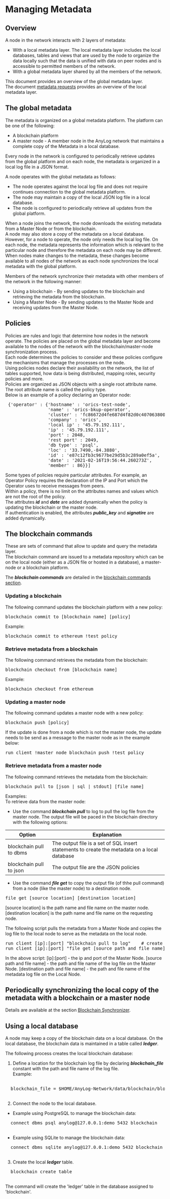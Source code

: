 # Managing Metadata

## Overview

A node in the network interacts with 2 layers of metadata:
* With a local metadata layer. The local metadata layer includes the local databases, tables and views 
  that are used by the node to organize the data locally such that the data is unified with data on peer nodes and is 
  accessible to permitted members of the network.  
* With a global metadata layer shared by all the members of the network.

This document provides an overview of the global metadata layer.  
The document [metadata requests](https://github.com/AnyLog-co/documentation/blob/master/metadata%20requests.md#metadata-requests) 
provides an overview of the local metadata layer.

## The global metadata

The metadata is organized on a global metadata platform. The platform can be one of the following:
* A blockchain platform
* A master node - A member node in the AnyLog network that maintains a complete copy of the Metadata in a local database.
  
Every node in the network is configured to periodically retrieve updates from the global platform and on each node, 
the metadata is organized in a local log file in a JSON format.

A node operates with the global metadata as follows:  
* The node operates against the local log file and does not require continues connection to the global metadata platform.
* The node may maintain a copy of the local JSON log file in a local database.
* The node is configured to periodically retrieve all updates from the global platform.  

When a node joins the network, the node downloads the existing metadata from a Master Node or from the blockchain.  
A node may also store a copy of the metadata on a local database. However, for a node to operate, the node only needs the local log file.
On each node, the metadata represents the information which is relevant to the particular node and therefore the metadata on each node may be different.
When nodes make changes to the metadata, these changes become available to all nodes of the network as each node synchronizes the local metadata with the global platform.

Members of the network synchronize their metadata with other members of the network in the following manner:

* Using a blockchain - By sending updates to the blockchain and retrieving the metadata from the blockchain.
* Using a Master Node - By sending updates to the Master Node and receiving updates from the Master Node.

## Policies

Policies are rules and logic that determine how nodes in the network operate. 
The policies are placed on the global metadata layer and become available to the nodes of the network with the blockchain/master-node synchronization process.  
Each node determines the policies to consider and these policies configure the mechanisms that manage the processes on the node.  
Using policies nodes declare their availability on the network, the list of tables supported, how data is being distributed, mapping roles, security policies and more.  
Policies are organized as JSON objects with a single root attribute name. The root attribute name is called the policy type.  
Below is an example of a policy declaring an Operator node:

<pre>
 {'operator' : {'hostname' : 'orics-test-node',
                'name' : 'orics-bkup-operator',
                'cluster' : 'fc86672d4fe687d4f82d0c407063800b',
                'company' : 'orics',
                'local ip' : '45.79.192.111',
                'ip' : '45.79.192.111',
                'port' : 2048,
                'rest port' : 2049,
                'db type' : 'psql',
                'loc' : '33.7490,-84.3880',
                'id' : 'e87c12fb3c9677be29d5b3c289a0ef5a',
                'date' : '2021-02-16T19:56:44.260273Z',
                'member' : 86}}]
</pre>

Some types of policies require particular attributes. For example, an Operator Policy requires the declaration of the IP and Port which the Operator uses to receive messages from peers.  
Within a policy, there is no limit on the attributes names and values which are not the root of the policy.    
The attributes ***id*** and ***date*** are added dynamically when the policy is updating the blockchain or the master node.    
If authentication is enabled, the attributes ***public_key*** and ***signatire*** are added dynamically.

## The blockchain commands

These are sets of command that allow to update and query the metadata layer.   
The blockchain command are issued to a metadata repository which can be on the local node (either as a JSON file or hosted in a database), a master-node or a blockchain platform.  
 
The ***blockchain commands*** are detailed in the [blockchain commands section](https://github.com/AnyLog-co/documentation/blob/master/blockchain%20commands.md).

### Updating a blockchain

The following command updates the blockchain platform with a new policy:

<pre>
blockchain commit to [blockchain name] [policy] 
</pre>

Example:

<pre>
blockchain commit to ethereum !test_policy
</pre>

### Retrieve metadata from a blockchain

The following command retrieves the metadata from the blockchain:

<pre>
blockchain checkout from [blockchain name]
</pre>

Example:

<pre>
blockchain checkout from ethereum
</pre>


### Updating a master node

The following command updates a master node with a new policy:

<pre>
blockchain push [policy] 
</pre>

If the update is done from a node which is not the master node, the update needs to be send as a message to the master node as in the example below:

<pre>
run client !master_node blockchain push !test_policy
</pre>

### Retrieve metadata from a master node

The following command retrieves the metadata from the blockchain:

<pre>
blockchain pull to [json | sql | stdout] [file name]
</pre>

Examples:  
To retrieve data from the master node:  
* Use the command ***blockchain pull*** to log to pull the log file from the master node. The output file will be paced in the blockchain directory with the following options:

| Option        | Explanation  |
| ------------- | ------------| 
| blockchain pull to dbms | The output file is a set of SQL insert statements to create the metadata on a local database |
| blockchain pull to json | The output file are the JSON policies |

* Use the command ***file get*** to copy the output file (of thhe pull command) from a node (like the master node) to a destination node.
<pre>
file get [source location] [destination location]
</pre>
[source location] is the path name and file name on the master node.  
[destination location] is the path name and file name on the requesting node.

The following script pulls the metadata from a Master Node and copies the log file to the local node to serve as the metadata on the local node.
<pre>
run client [ip]:[port] "blockchain pull to log"    # create a copy of the log file on the Master Node
run client [ip]:[port] "file get [source path and file name] [destination path and file name] # copy the log file from the Master Node to the Local Node.
</pre>
In the above script:
[ip]:[port] - the ip and port of the Master Node.
[source path and file name] - the path and file name of the log file on the Master Node.
[destination path and file name] - the path and file name of the metadata log file on the Local Node.

## Periodically synchronizing the local copy of the metadata with a blockchain or a master node

Details are available at the section [Blockchain Synchronizer](https://github.com/AnyLog-co/documentation/blob/master/background%20processes.md#blockchain-synchronizer).

## Using a local database

A node may keep a copy of the blockchain data on a local database. On the local database, the blockchain data is maintained in a table called ***ledger***.   

The following process creates the local blockchain database:

1. Define a location for the blockchain log file by declaring ***blockchain_file*** constant with the path and file name of the log file.  
  Example:
  <pre>  
  blockchain_file = $HOME/AnyLog-Network/data/blockchain/blockchain.txt```
  </pre>

2. Connect the node to the local database.    
  * Example using PostgreSQL to manage the blockchain data:
  <pre>
  connect dbms psql anylog@127.0.0.1:demo 5432 blockchain
  </pre>
  * Example using SQLite to manage the blockchain data:   
  <pre>
  connect dbms sqlite anylog@127.0.0.1:demo 5432 blockchain
  </pre>

3. Create the local ***ledger*** table.
  <pre>
  blockchain create table
  </pre>
  The command will create the 'ledger' table in the database assigned to 'blockchain'.

